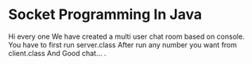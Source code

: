 # Socket Programming In Java
Hi every one 
We have created a multi user chat room based on console. 
You have to first run server.class 
After run any number you want from client.class
And 
Good chat... .
